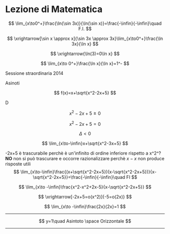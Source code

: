 # Lezione di Matematica

$$
\lim_{x\to0^+}\frac{\ln(\sin 3x)}{\ln(\sin x)}=\frac{-\infin}{-\infin}\quad F.I.
$$


$$
\xrightarrow[\sin x \approx x]{\sin 3x \approx 3x}\lim_{x\to0^+}\frac{\ln 3x}{\ln x}
$$

$$
\xrightarrow{\ln(3)=0\ln x}
$$

$$
\lim_{x\to 0^+}\frac{\ln x}{\ln x}=1^-
$$

Sessione straordinaria 2014

Asinoti

$$
f(x)=x+\sqrt{x^2-2x+5}
$$

D

$$
x^2-2x+5 \ge 0
$$

$$
x^2-2x+5=0
$$

$$
\Delta < 0
$$

$$
\lim_{x\to-\infin}x+\sqrt{x^2-3x+5}
$$

-2x+5 è trascurabile perchè è un'infinito di ordine inferiore rispetto a x^2^?
**NO**
non si può trascurare e occorre razionalizzare 
perchè $x-x$ non produce risposte utili
$$
\lim_{x\to-\infin}\frac{(x+\sqrt{x^2-2x+5})(x-\sqrt{x^2-2x+5})}{x-\sqrt{x^2-2x+5}}=\frac{-\infin}{-\infin}\quad FI
$$

$$
\lim_{x\to -\infin}\frac{x^2-x^2+2x-5}{x-\sqrt{x^2-2x+5}}
$$

$$
\xrightarrow[-2x+5=o(x^2)]{-5=o(2x)}
$$

$$
\lim_{x\to -\infin}\frac{2x}{2x}=1
$$

---


$$
y=1\quad Asintoto \space Orizzontale
$$

---


<!--stackedit_data:
eyJoaXN0b3J5IjpbLTEzOTIyNDk2NzQsLTEyMjc5NjUzMzAsLT
UxNjk2Nzg0NSwtMTgxOTk2Mzg4Nyw1NjYyNDYwMTcsOTExNDkw
NjhdfQ==
-->